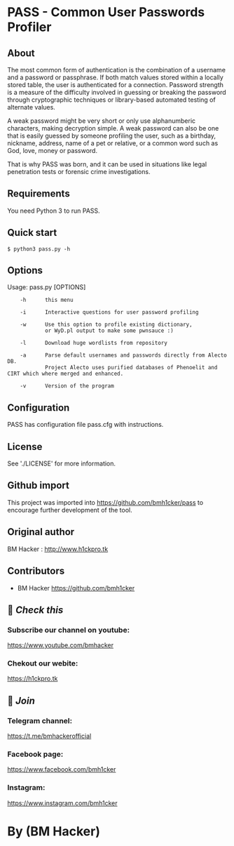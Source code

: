 # PASS - Common User Passwords Profiler

## About

  The most common form of authentication is the combination of a username
  and a password or passphrase. If both match values stored within a locally
  stored table, the user is authenticated for a connection. Password strength is
  a measure of the difficulty involved in guessing or breaking the password
  through cryptographic techniques or library-based automated testing of
  alternate values.

  A weak password might be very short or only use alphanumberic characters,
  making decryption simple. A weak password can also be one that is easily
  guessed by someone profiling the user, such as a birthday, nickname, address,
  name of a pet or relative, or a common word such as God, love, money or password.

  That is why PASS was born, and it can be used in situations like legal
  penetration tests or forensic crime investigations.


Requirements
------------

You need Python 3 to run PASS.

Quick start
-----------

    $ python3 pass.py -h

## Options

  Usage: pass.py [OPTIONS]

        -h      this menu

        -i      Interactive questions for user password profiling

        -w      Use this option to profile existing dictionary,
                or WyD.pl output to make some pwnsauce :)

        -l      Download huge wordlists from repository

        -a      Parse default usernames and passwords directly from Alecto DB.
                Project Alecto uses purified databases of Phenoelit and CIRT which where merged and enhanced.

        -v      Version of the program



## Configuration

   PASS has configuration file pass.cfg with instructions.


## License

  See './LICENSE' for more information.

## Github import

This project was imported into https://github.com/bmh1cker/pass
to encourage further development of the tool.

## Original author

  BM Hacker :
  http://www.h1ckpro.tk 


## Contributors

  * BM Hacker 
    https://github.com/bmh1cker

## 🔗 ***Check this***

### Subscribe our channel on youtube:
https://www.youtube.com/bmhacker

### Chekout our webite:
https://h1ckpro.tk

## 👥 ***Join***

### Telegram channel:
https://t.me/bmhackerofficial

### Facebook page:
https://www.facebook.com/bmh1cker

### Instagram: 
https://www.instagram.com/bmh1cker

# By (BM Hacker)

